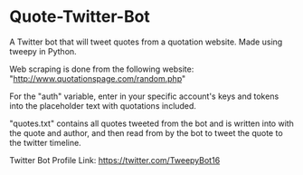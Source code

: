 # Quote-Twitter-Bot
A Twitter bot that will tweet quotes from a quotation website. Made using tweepy in Python.

Web scraping is done from the following website:
"http://www.quotationspage.com/random.php"

For the "auth" variable, enter in your specific account's keys and tokens into the placeholder text with quotations included.

"quotes.txt" contains all quotes tweeted from the bot and is written into with the quote and author, and then read from by the bot to tweet the quote to the twitter timeline.

Twitter Bot Profile Link:
https://twitter.com/TweepyBot16
